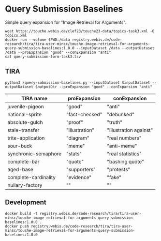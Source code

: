 Query Submission Baselines
==========================
Simple query expansion for "Image Retrieval for Arguments".

```
wget https://touche.webis.de/clef23/touche23-data/topics-task3.xml -O topics.xml
docker run --volume $PWD:/data registry.webis.de/code-research/tira/tira-user-minsc/touche-image-retrieval-for-arguments-query-submission-baselines:1.0.0 --inputDataset /data --outputDataset /data --proExpansion "good" --conExpansion "anti"
cat query-submission-form-task3.tsv
```


TIRA
----
```
python3 /query-submission-baselines.py --inputDataset $inputDataset --outputDataset $outputDir --proExpansion "good" --conExpansion "anti"
```

| TIRA name            | proExpansion   | conExpansion           |
| -------------------- | -------------- | ---------------------- |
| juvenile-pigeon      | "good"         | "anti"                 |
| national-sprite      | "fact-checked" | "debunked"             |
| absolute-gulch       | "proof"        | "truth"                |
| stale-transfer       | "illustration" | "illustration against" |
| trite-application    | "diagram"      | "real numbers"         |
| sour-buck            | "meme"         | "anti-meme"            |
| synchronic-semaphore | "stats"        | "real statistics"      |
| complete-bar         | "quote"        | "bashing quote"        |
| aged-base            | "supporters"   | "protests"             |
| complete-cardinality | "evidence"     | "fake"                 |
| nullary-factory      | ""             | ""                     |


Development
-----------
```
docker build -t registry.webis.de/code-research/tira/tira-user-minsc/touche-image-retrieval-for-arguments-query-submission-baselines:1.0.0 .
docker push registry.webis.de/code-research/tira/tira-user-minsc/touche-image-retrieval-for-arguments-query-submission-baselines:1.0.0
```

